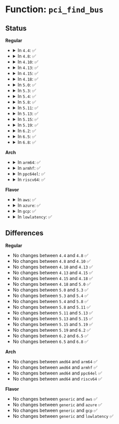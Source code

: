 # Function: <code>pci_find_bus</code>

## Status
<b>Regular</b>
<ul>
<li>
<details>
<summary>In <code>4.4</code>: ✅</summary>

```c
struct pci_bus *pci_find_bus(int domain, int busnr);
```

**Collision:** Unique Global

**Inline:** No

**Transformation:** False

**Instances:**

```
In drivers/pci/search.c (ffffffff8143aa30)
Location: drivers/pci/search.c:131
Inline: False
Direct callers:
  - drivers/pci/probe.c:pci_create_root_bus
  - drivers/pci/probe.c:pci_scan_bridge
  - drivers/pci/probe.c:pci_scan_bridge
  - drivers/pci/probe.c:pci_scan_bridge
  - drivers/pci/pcie/pme.c:pcie_pme_work_fn
  - drivers/pci/iov.c:pci_enable_sriov
  - drivers/acpi/reboot.c:acpi_reboot
  - arch/x86/pci/acpi.c:pci_acpi_scan_root
  - arch/x86/pci/legacy.c:pcibios_scan_specific_bus
  - arch/x86/pci/irq.c:pirq_peer_trick
```
**Symbols:**

```
ffffffff8143aa30-ffffffff8143aa83: pci_find_bus (STB_GLOBAL)
```
</details>
</li>
<li>
<details>
<summary>In <code>4.8</code>: ✅</summary>

```c
struct pci_bus *pci_find_bus(int domain, int busnr);
```

**Collision:** Unique Global

**Inline:** No

**Transformation:** False

**Instances:**

```
In drivers/pci/search.c (ffffffff81486960)
Location: drivers/pci/search.c:135
Inline: False
Direct callers:
  - drivers/pci/probe.c:pci_create_root_bus
  - drivers/pci/probe.c:pci_scan_bridge
  - drivers/pci/probe.c:pci_scan_bridge
  - drivers/pci/probe.c:pci_scan_bridge
  - drivers/pci/pcie/pme.c:pcie_pme_work_fn
  - drivers/pci/iov.c:pci_iov_add_virtfn
  - drivers/acpi/reboot.c:acpi_reboot
  - arch/x86/pci/acpi.c:pci_acpi_scan_root
  - arch/x86/pci/legacy.c:pcibios_scan_specific_bus
  - arch/x86/pci/irq.c:pirq_peer_trick
```
**Symbols:**

```
ffffffff81486960-ffffffff814869b0: pci_find_bus (STB_GLOBAL)
```
</details>
</li>
<li>
<details>
<summary>In <code>4.10</code>: ✅</summary>

```c
struct pci_bus *pci_find_bus(int domain, int busnr);
```

**Collision:** Unique Global

**Inline:** No

**Transformation:** False

**Instances:**

```
In drivers/pci/search.c (ffffffff814a8110)
Location: drivers/pci/search.c:135
Inline: False
Direct callers:
  - drivers/pci/probe.c:pci_scan_bridge
  - drivers/pci/probe.c:pci_scan_bridge
  - drivers/pci/probe.c:pci_scan_bridge
  - drivers/pci/probe.c:pci_register_host_bridge
  - drivers/pci/pcie/pme.c:pcie_pme_work_fn
  - drivers/pci/iov.c:pci_iov_add_virtfn
  - drivers/acpi/reboot.c:acpi_reboot
  - arch/x86/pci/acpi.c:pci_acpi_scan_root
  - arch/x86/pci/legacy.c:pcibios_scan_specific_bus
  - arch/x86/pci/irq.c:pirq_peer_trick
```
**Symbols:**

```
ffffffff814a8110-ffffffff814a8160: pci_find_bus (STB_GLOBAL)
```
</details>
</li>
<li>
<details>
<summary>In <code>4.13</code>: ✅</summary>

```c
struct pci_bus *pci_find_bus(int domain, int busnr);
```

**Collision:** Unique Global

**Inline:** No

**Transformation:** False

**Instances:**

```
In drivers/pci/search.c (ffffffff814b20e0)
Location: drivers/pci/search.c:139
Inline: False
Direct callers:
  - drivers/pci/probe.c:pci_scan_bridge
  - drivers/pci/probe.c:pci_scan_bridge
  - drivers/pci/probe.c:pci_scan_bridge
  - drivers/pci/probe.c:pci_register_host_bridge
  - drivers/pci/pcie/pme.c:pcie_pme_work_fn
  - drivers/pci/iov.c:pci_iov_add_virtfn
  - drivers/acpi/reboot.c:acpi_reboot
  - arch/x86/pci/acpi.c:pci_acpi_scan_root
  - arch/x86/pci/legacy.c:pcibios_scan_specific_bus
  - arch/x86/pci/irq.c:pirq_peer_trick
```
**Symbols:**

```
ffffffff814b20e0-ffffffff814b2130: pci_find_bus (STB_GLOBAL)
```
</details>
</li>
<li>
<details>
<summary>In <code>4.15</code>: ✅</summary>

```c
struct pci_bus *pci_find_bus(int domain, int busnr);
```

**Collision:** Unique Global

**Inline:** No

**Transformation:** False

**Instances:**

```
In drivers/pci/search.c (ffffffff814f17d0)
Location: drivers/pci/search.c:139
Inline: False
Direct callers:
  - drivers/pci/probe.c:pci_hp_add_bridge
  - drivers/pci/probe.c:pci_scan_bridge_extend
  - drivers/pci/probe.c:pci_scan_bridge_extend
  - drivers/pci/probe.c:pci_scan_bridge_extend
  - drivers/pci/probe.c:pci_register_host_bridge
  - drivers/pci/pcie/pme.c:pcie_pme_work_fn
  - drivers/pci/iov.c:pci_iov_add_virtfn
  - drivers/acpi/reboot.c:acpi_reboot
  - arch/x86/pci/acpi.c:pci_acpi_scan_root
  - arch/x86/pci/legacy.c:pcibios_scan_specific_bus
  - arch/x86/pci/irq.c:pirq_peer_trick
```
**Symbols:**

```
ffffffff814f17d0-ffffffff814f1820: pci_find_bus (STB_GLOBAL)
```
</details>
</li>
<li>
<details>
<summary>In <code>4.18</code>: ✅</summary>

```c
struct pci_bus *pci_find_bus(int domain, int busnr);
```

**Collision:** Unique Global

**Inline:** No

**Transformation:** False

**Instances:**

```
In drivers/pci/search.c (ffffffff81521a60)
Location: drivers/pci/search.c:140
Inline: False
Direct callers:
  - drivers/pci/probe.c:pci_hp_add_bridge
  - drivers/pci/probe.c:pci_scan_bridge_extend
  - drivers/pci/probe.c:pci_scan_bridge_extend
  - drivers/pci/probe.c:pci_scan_bridge_extend
  - drivers/pci/probe.c:pci_register_host_bridge
  - drivers/pci/pcie/pme.c:pcie_pme_work_fn
  - drivers/pci/hotplug/shpchp_sysfs.c:show_ctrl
  - drivers/pci/iov.c:pci_iov_add_virtfn
  - drivers/acpi/reboot.c:acpi_reboot
  - arch/x86/pci/acpi.c:pci_acpi_scan_root
  - arch/x86/pci/legacy.c:pcibios_scan_specific_bus
  - arch/x86/pci/irq.c:pirq_peer_trick
```
**Symbols:**

```
ffffffff81521a60-ffffffff81521ab0: pci_find_bus (STB_GLOBAL)
```
</details>
</li>
<li>
<details>
<summary>In <code>5.0</code>: ✅</summary>

```c
struct pci_bus *pci_find_bus(int domain, int busnr);
```

**Collision:** Unique Global

**Inline:** No

**Transformation:** False

**Instances:**

```
In drivers/pci/search.c (ffffffff81537890)
Location: drivers/pci/search.c:140
Inline: False
Direct callers:
  - drivers/pci/probe.c:pci_hp_add_bridge
  - drivers/pci/probe.c:pci_scan_bridge_extend
  - drivers/pci/probe.c:pci_scan_bridge_extend
  - drivers/pci/probe.c:pci_scan_bridge_extend
  - drivers/pci/probe.c:pci_register_host_bridge
  - drivers/pci/pcie/pme.c:pcie_pme_work_fn
  - drivers/pci/hotplug/shpchp_sysfs.c:show_ctrl
  - drivers/pci/iov.c:pci_iov_add_virtfn
  - drivers/acpi/reboot.c:acpi_reboot
  - arch/x86/pci/acpi.c:pci_acpi_scan_root
  - arch/x86/pci/legacy.c:pcibios_scan_specific_bus
  - arch/x86/pci/irq.c:pirq_peer_trick
```
**Symbols:**

```
ffffffff81537890-ffffffff815378e0: pci_find_bus (STB_GLOBAL)
```
</details>
</li>
<li>
<details>
<summary>In <code>5.3</code>: ✅</summary>

```c
struct pci_bus *pci_find_bus(int domain, int busnr);
```

**Collision:** Unique Global

**Inline:** No

**Transformation:** False

**Instances:**

```
In drivers/pci/search.c (ffffffff81567220)
Location: drivers/pci/search.c:136
Inline: False
Direct callers:
  - drivers/pci/probe.c:pci_hp_add_bridge
  - drivers/pci/probe.c:pci_scan_bridge_extend
  - drivers/pci/probe.c:pci_scan_bridge_extend
  - drivers/pci/probe.c:pci_scan_bridge_extend
  - drivers/pci/probe.c:pci_register_host_bridge
  - drivers/pci/pcie/pme.c:pcie_pme_work_fn
  - drivers/pci/hotplug/shpchp_sysfs.c:show_ctrl
  - drivers/pci/iov.c:pci_iov_add_virtfn
  - drivers/acpi/reboot.c:acpi_reboot
  - arch/x86/pci/acpi.c:pci_acpi_scan_root
  - arch/x86/pci/legacy.c:pcibios_scan_specific_bus
  - arch/x86/pci/irq.c:pirq_peer_trick
```
**Symbols:**

```
ffffffff81567220-ffffffff81567270: pci_find_bus (STB_GLOBAL)
```
</details>
</li>
<li>
<details>
<summary>In <code>5.4</code>: ✅</summary>

```c
struct pci_bus *pci_find_bus(int domain, int busnr);
```

**Collision:** Unique Global

**Inline:** No

**Transformation:** False

**Instances:**

```
In drivers/pci/search.c (ffffffff81588580)
Location: drivers/pci/search.c:135
Inline: False
Direct callers:
  - drivers/pci/probe.c:pci_hp_add_bridge
  - drivers/pci/probe.c:pci_scan_bridge_extend
  - drivers/pci/probe.c:pci_scan_bridge_extend
  - drivers/pci/probe.c:pci_scan_bridge_extend
  - drivers/pci/probe.c:pci_register_host_bridge
  - drivers/pci/pcie/pme.c:pcie_pme_work_fn
  - drivers/pci/hotplug/shpchp_sysfs.c:show_ctrl
  - drivers/pci/iov.c:pci_iov_add_virtfn
  - drivers/acpi/reboot.c:acpi_reboot
  - arch/x86/pci/acpi.c:pci_acpi_scan_root
  - arch/x86/pci/legacy.c:pcibios_scan_specific_bus
  - arch/x86/pci/irq.c:pirq_peer_trick
```
**Symbols:**

```
ffffffff81588580-ffffffff815885d0: pci_find_bus (STB_GLOBAL)
```
</details>
</li>
<li>
<details>
<summary>In <code>5.8</code>: ✅</summary>

```c
struct pci_bus *pci_find_bus(int domain, int busnr);
```

**Collision:** Unique Global

**Inline:** No

**Transformation:** False

**Instances:**

```
In drivers/pci/search.c (ffffffff8162f7b0)
Location: drivers/pci/search.c:141
Inline: False
Direct callers:
  - drivers/pci/probe.c:pci_hp_add_bridge
  - drivers/pci/probe.c:pci_scan_bridge_extend
  - drivers/pci/probe.c:pci_scan_bridge_extend
  - drivers/pci/probe.c:pci_scan_bridge_extend
  - drivers/pci/probe.c:pci_register_host_bridge
  - drivers/pci/pcie/pme.c:pcie_pme_handle_request
  - drivers/pci/hotplug/shpchp_sysfs.c:show_ctrl
  - drivers/pci/iov.c:pci_iov_add_virtfn
  - drivers/acpi/reboot.c:acpi_reboot
  - arch/x86/pci/acpi.c:pci_acpi_scan_root
  - arch/x86/pci/legacy.c:pcibios_scan_specific_bus
  - arch/x86/pci/irq.c:pirq_peer_trick
```
**Symbols:**

```
ffffffff8162f7b0-ffffffff8162f848: pci_find_bus (STB_GLOBAL)
```
</details>
</li>
<li>
<details>
<summary>In <code>5.11</code>: ✅</summary>

```c
struct pci_bus *pci_find_bus(int domain, int busnr);
```

**Collision:** Unique Global

**Inline:** No

**Transformation:** False

**Instances:**

```
In drivers/pci/search.c (ffffffff81654e40)
Location: drivers/pci/search.c:141
Inline: False
Direct callers:
  - drivers/pci/probe.c:pci_hp_add_bridge
  - drivers/pci/probe.c:pci_scan_bridge_extend
  - drivers/pci/probe.c:pci_scan_bridge_extend
  - drivers/pci/probe.c:pci_scan_bridge_extend
  - drivers/pci/probe.c:pci_register_host_bridge
  - drivers/pci/pcie/rcec.c:walk_rcec
  - drivers/pci/pcie/pme.c:pcie_pme_handle_request
  - drivers/pci/hotplug/shpchp_sysfs.c:show_ctrl
  - drivers/pci/iov.c:pci_iov_add_virtfn
  - drivers/acpi/reboot.c:acpi_reboot
  - arch/x86/pci/acpi.c:pci_acpi_scan_root
  - arch/x86/pci/legacy.c:pcibios_scan_specific_bus
  - arch/x86/pci/irq.c:pirq_peer_trick
```
**Symbols:**

```
ffffffff81654e40-ffffffff81654ed8: pci_find_bus (STB_GLOBAL)
```
</details>
</li>
<li>
<details>
<summary>In <code>5.13</code>: ✅</summary>

```c
struct pci_bus *pci_find_bus(int domain, int busnr);
```

**Collision:** Unique Global

**Inline:** No

**Transformation:** False

**Instances:**

```
In drivers/pci/search.c (ffffffff81637980)
Location: drivers/pci/search.c:141
Inline: False
Direct callers:
  - drivers/pci/probe.c:pci_hp_add_bridge
  - drivers/pci/probe.c:pci_scan_bridge_extend
  - drivers/pci/probe.c:pci_scan_bridge_extend
  - drivers/pci/probe.c:pci_scan_bridge_extend
  - drivers/pci/probe.c:pci_register_host_bridge
  - drivers/pci/pcie/rcec.c:walk_rcec
  - drivers/pci/pcie/pme.c:pcie_pme_handle_request
  - drivers/pci/hotplug/shpchp_sysfs.c:show_ctrl
  - drivers/pci/iov.c:pci_iov_add_virtfn
  - drivers/acpi/reboot.c:acpi_reboot
  - arch/x86/pci/acpi.c:pci_acpi_scan_root
  - arch/x86/pci/legacy.c:pcibios_scan_specific_bus
  - arch/x86/pci/irq.c:pirq_peer_trick
```
**Symbols:**

```
ffffffff81637980-ffffffff81637a5f: pci_find_bus (STB_GLOBAL)
```
</details>
</li>
<li>
<details>
<summary>In <code>5.15</code>: ✅</summary>

```c
struct pci_bus *pci_find_bus(int domain, int busnr);
```

**Collision:** Unique Global

**Inline:** No

**Transformation:** False

**Instances:**

```
In drivers/pci/search.c (ffffffff816a7c10)
Location: drivers/pci/search.c:141
Inline: False
Direct callers:
  - drivers/pci/probe.c:pci_hp_add_bridge
  - drivers/pci/probe.c:pci_scan_bridge_extend
  - drivers/pci/probe.c:pci_scan_bridge_extend
  - drivers/pci/probe.c:pci_scan_bridge_extend
  - drivers/pci/probe.c:pci_register_host_bridge
  - drivers/pci/pcie/rcec.c:walk_rcec
  - drivers/pci/pcie/pme.c:pcie_pme_handle_request
  - drivers/pci/hotplug/shpchp_sysfs.c:show_ctrl
  - drivers/pci/iov.c:pci_iov_add_virtfn
  - drivers/acpi/reboot.c:acpi_reboot
  - arch/x86/pci/acpi.c:pci_acpi_scan_root
  - arch/x86/pci/legacy.c:pcibios_scan_specific_bus
  - arch/x86/pci/irq.c:pirq_peer_trick
```
**Symbols:**

```
ffffffff816a7c10-ffffffff816a7cef: pci_find_bus (STB_GLOBAL)
```
</details>
</li>
<li>
<details>
<summary>In <code>5.19</code>: ✅</summary>

```c
struct pci_bus *pci_find_bus(int domain, int busnr);
```

**Collision:** Unique Global

**Inline:** No

**Transformation:** False

**Instances:**

```
In drivers/pci/search.c (ffffffff817ca6f0)
Location: drivers/pci/search.c:141
Inline: False
Direct callers:
  - drivers/pci/probe.c:pci_hp_add_bridge
  - drivers/pci/probe.c:pci_scan_bridge_extend
  - drivers/pci/probe.c:pci_scan_bridge_extend
  - drivers/pci/probe.c:pci_scan_bridge_extend
  - drivers/pci/probe.c:pci_register_host_bridge
  - drivers/pci/pcie/rcec.c:walk_rcec
  - drivers/pci/pcie/pme.c:pcie_pme_handle_request
  - drivers/pci/hotplug/shpchp_sysfs.c:show_ctrl
  - drivers/pci/iov.c:pci_iov_add_virtfn
  - drivers/acpi/reboot.c:acpi_reboot
  - arch/x86/pci/acpi.c:pci_acpi_scan_root
  - arch/x86/pci/legacy.c:pcibios_scan_specific_bus
  - arch/x86/pci/irq.c:pirq_peer_trick
```
**Symbols:**

```
ffffffff817ca6f0-ffffffff817ca7d6: pci_find_bus (STB_GLOBAL)
```
</details>
</li>
<li>
<details>
<summary>In <code>6.2</code>: ✅</summary>

```c
struct pci_bus *pci_find_bus(int domain, int busnr);
```

**Collision:** Unique Global

**Inline:** No

**Transformation:** False

**Instances:**

```
In drivers/pci/search.c (ffffffff818e81e0)
Location: drivers/pci/search.c:141
Inline: False
Direct callers:
  - drivers/pci/probe.c:pci_hp_add_bridge
  - drivers/pci/probe.c:pci_scan_bridge_extend
  - drivers/pci/probe.c:pci_scan_bridge_extend
  - drivers/pci/probe.c:pci_scan_bridge_extend
  - drivers/pci/probe.c:pci_register_host_bridge
  - drivers/pci/pcie/rcec.c:walk_rcec
  - drivers/pci/pcie/pme.c:pcie_pme_handle_request
  - drivers/pci/hotplug/shpchp_sysfs.c:show_ctrl
  - drivers/pci/iov.c:pci_iov_add_virtfn
  - drivers/acpi/reboot.c:acpi_reboot
  - drivers/platform/x86/p2sb.c:p2sb_bar
  - arch/x86/pci/acpi.c:pci_acpi_scan_root
  - arch/x86/pci/legacy.c:pcibios_scan_specific_bus
  - arch/x86/pci/irq.c:pirq_peer_trick
```
**Symbols:**

```
ffffffff818e81e0-ffffffff818e82c6: pci_find_bus (STB_GLOBAL)
```
</details>
</li>
<li>
<details>
<summary>In <code>6.5</code>: ✅</summary>

```c
struct pci_bus *pci_find_bus(int domain, int busnr);
```

**Collision:** Unique Global

**Inline:** No

**Transformation:** False

**Instances:**

```
In drivers/pci/search.c (ffffffff8192b7f0)
Location: drivers/pci/search.c:141
Inline: False
Direct callers:
  - drivers/pci/probe.c:pci_hp_add_bridge
  - drivers/pci/probe.c:pci_scan_bridge_extend
  - drivers/pci/probe.c:pci_scan_bridge_extend
  - drivers/pci/probe.c:pci_scan_bridge_extend
  - drivers/pci/probe.c:pci_register_host_bridge
  - drivers/pci/pcie/rcec.c:walk_rcec
  - drivers/pci/pcie/pme.c:pcie_pme_handle_request
  - drivers/pci/hotplug/shpchp_sysfs.c:show_ctrl
  - drivers/pci/iov.c:pci_iov_add_virtfn
  - drivers/acpi/reboot.c:acpi_reboot
  - drivers/platform/x86/p2sb.c:p2sb_bar
  - arch/x86/pci/acpi.c:pci_acpi_scan_root
  - arch/x86/pci/legacy.c:pcibios_scan_specific_bus
  - arch/x86/pci/irq.c:pirq_peer_trick
```
**Symbols:**

```
ffffffff8192b7f0-ffffffff8192b8d6: pci_find_bus (STB_GLOBAL)
```
</details>
</li>
<li>
<details>
<summary>In <code>6.8</code>: ✅</summary>

```c
struct pci_bus *pci_find_bus(int domain, int busnr);
```

**Collision:** Unique Global

**Inline:** No

**Transformation:** False

**Instances:**

```
In drivers/pci/search.c (ffffffff81974140)
Location: drivers/pci/search.c:141
Inline: False
Direct callers:
  - drivers/pci/probe.c:pci_hp_add_bridge
  - drivers/pci/probe.c:pci_scan_bridge_extend
  - drivers/pci/probe.c:pci_scan_bridge_extend
  - drivers/pci/probe.c:pci_scan_bridge_extend
  - drivers/pci/probe.c:pci_register_host_bridge
  - drivers/pci/pcie/rcec.c:walk_rcec
  - drivers/pci/pcie/pme.c:pcie_pme_handle_request
  - drivers/pci/hotplug/shpchp_sysfs.c:show_ctrl
  - drivers/pci/iov.c:pci_iov_add_virtfn
  - drivers/acpi/reboot.c:acpi_reboot
  - drivers/platform/x86/p2sb.c:p2sb_bar
  - arch/x86/pci/acpi.c:pci_acpi_scan_root
  - arch/x86/pci/legacy.c:pcibios_scan_specific_bus
  - arch/x86/pci/irq.c:pirq_peer_trick
```
**Symbols:**

```
ffffffff81974140-ffffffff81974226: pci_find_bus (STB_GLOBAL)
```
</details>
</li>
</ul>
<b>Arch</b>
<ul>
<li>
<details>
<summary>In <code>arm64</code>: ✅</summary>

```c
struct pci_bus *pci_find_bus(int domain, int busnr);
```

**Collision:** Unique Global

**Inline:** No

**Transformation:** False

**Instances:**

```
In drivers/pci/search.c (ffff8000106eca90)
Location: drivers/pci/search.c:135
Inline: False
Direct callers:
  - arch/arm64/kernel/pci.c:raw_pci_write
  - arch/arm64/kernel/pci.c:raw_pci_read
  - drivers/pci/probe.c:pci_hp_add_bridge
  - drivers/pci/probe.c:pci_scan_bridge_extend
  - drivers/pci/probe.c:pci_scan_bridge_extend
  - drivers/pci/probe.c:pci_scan_bridge_extend
  - drivers/pci/probe.c:pci_register_host_bridge
  - drivers/pci/pcie/pme.c:pcie_pme_work_fn
  - drivers/pci/hotplug/shpchp_sysfs.c:show_ctrl
  - drivers/pci/iov.c:pci_iov_add_virtfn
  - drivers/acpi/reboot.c:acpi_reboot
```
**Symbols:**

```
ffff8000106eca90-ffff8000106ecaf8: pci_find_bus (STB_GLOBAL)
```
</details>
</li>
<li>
<details>
<summary>In <code>armhf</code>: ✅</summary>

```c
struct pci_bus *pci_find_bus(int domain, int busnr);
```

**Collision:** Unique Global

**Inline:** No

**Transformation:** False

**Instances:**

```
In drivers/pci/search.c (c0887cd4)
Location: drivers/pci/search.c:135
Inline: False
Direct callers:
  - drivers/pci/probe.c:pci_hp_add_bridge
  - drivers/pci/probe.c:pci_scan_bridge_extend
  - drivers/pci/probe.c:pci_scan_bridge_extend
  - drivers/pci/probe.c:pci_scan_bridge_extend
  - drivers/pci/probe.c:pci_register_host_bridge
  - drivers/pci/pcie/pme.c:pcie_pme_work_fn
  - drivers/pci/iov.c:pci_iov_add_virtfn
```
**Symbols:**

```
c0887cd4-c0887d2c: pci_find_bus (STB_GLOBAL)
```
</details>
</li>
<li>
<details>
<summary>In <code>ppc64el</code>: ✅</summary>

```c
struct pci_bus *pci_find_bus(int domain, int busnr);
```

**Collision:** Unique Global

**Inline:** No

**Transformation:** False

**Instances:**

```
In drivers/pci/search.c (c000000000868830)
Location: drivers/pci/search.c:135
Inline: False
Direct callers:
  - arch/powerpc/kernel/pci_of_scan.c:of_scan_pci_bridge
  - arch/powerpc/platforms/powernv/eeh-powernv.c:pnv_eeh_probe
  - drivers/pci/probe.c:pci_hp_add_bridge
  - drivers/pci/probe.c:pci_scan_bridge_extend
  - drivers/pci/probe.c:pci_scan_bridge_extend
  - drivers/pci/probe.c:pci_scan_bridge_extend
  - drivers/pci/probe.c:pci_register_host_bridge
  - drivers/pci/iov.c:pci_iov_add_virtfn
```
**Symbols:**

```
c000000000868830-c0000000008688c8: pci_find_bus (STB_GLOBAL)
```
</details>
</li>
<li>
<details>
<summary>In <code>riscv64</code>: ✅</summary>

```c
struct pci_bus *pci_find_bus(int domain, int busnr);
```

**Collision:** Unique Global

**Inline:** No

**Transformation:** False

**Instances:**

```
In drivers/pci/search.c (ffffffe0004c1996)
Location: drivers/pci/search.c:135
Inline: False
Direct callers:
  - drivers/pci/probe.c:pci_hp_add_bridge
  - drivers/pci/probe.c:pci_scan_bridge_extend
  - drivers/pci/probe.c:pci_scan_bridge_extend
  - drivers/pci/probe.c:pci_scan_bridge_extend
  - drivers/pci/probe.c:pci_register_host_bridge
  - drivers/pci/pcie/pme.c:pcie_pme_work_fn
  - drivers/pci/hotplug/shpchp_sysfs.c:show_ctrl
  - drivers/pci/iov.c:pci_iov_add_virtfn
```
**Symbols:**

```
ffffffe0004c1996-ffffffe0004c19ec: pci_find_bus (STB_GLOBAL)
```
</details>
</li>
</ul>
<b>Flavor</b>
<ul>
<li>
<details>
<summary>In <code>aws</code>: ✅</summary>

```c
struct pci_bus *pci_find_bus(int domain, int busnr);
```

**Collision:** Unique Global

**Inline:** No

**Transformation:** False

**Instances:**

```
In drivers/pci/search.c (ffffffff8157c410)
Location: drivers/pci/search.c:135
Inline: False
Direct callers:
  - drivers/pci/probe.c:pci_hp_add_bridge
  - drivers/pci/probe.c:pci_scan_bridge_extend
  - drivers/pci/probe.c:pci_scan_bridge_extend
  - drivers/pci/probe.c:pci_scan_bridge_extend
  - drivers/pci/probe.c:pci_register_host_bridge
  - drivers/pci/pcie/pme.c:pcie_pme_work_fn
  - drivers/pci/hotplug/shpchp_sysfs.c:show_ctrl
  - drivers/pci/iov.c:pci_iov_add_virtfn
  - drivers/acpi/reboot.c:acpi_reboot
  - arch/x86/pci/acpi.c:pci_acpi_scan_root
  - arch/x86/pci/legacy.c:pcibios_scan_specific_bus
  - arch/x86/pci/irq.c:pirq_peer_trick
```
**Symbols:**

```
ffffffff8157c410-ffffffff8157c460: pci_find_bus (STB_GLOBAL)
```
</details>
</li>
<li>
<details>
<summary>In <code>azure</code>: ✅</summary>

```c
struct pci_bus *pci_find_bus(int domain, int busnr);
```

**Collision:** Unique Global

**Inline:** No

**Transformation:** False

**Instances:**

```
In drivers/pci/search.c (ffffffff8156b1e0)
Location: drivers/pci/search.c:135
Inline: False
Direct callers:
  - drivers/pci/probe.c:pci_hp_add_bridge
  - drivers/pci/probe.c:pci_scan_bridge_extend
  - drivers/pci/probe.c:pci_scan_bridge_extend
  - drivers/pci/probe.c:pci_scan_bridge_extend
  - drivers/pci/probe.c:pci_register_host_bridge
  - drivers/pci/pcie/pme.c:pcie_pme_work_fn
  - drivers/pci/hotplug/shpchp_sysfs.c:show_ctrl
  - drivers/pci/iov.c:pci_iov_add_virtfn
  - drivers/acpi/reboot.c:acpi_reboot
  - arch/x86/pci/acpi.c:pci_acpi_scan_root
  - arch/x86/pci/legacy.c:pcibios_scan_specific_bus
  - arch/x86/pci/irq.c:pirq_peer_trick
```
**Symbols:**

```
ffffffff8156b1e0-ffffffff8156b230: pci_find_bus (STB_GLOBAL)
```
</details>
</li>
<li>
<details>
<summary>In <code>gcp</code>: ✅</summary>

```c
struct pci_bus *pci_find_bus(int domain, int busnr);
```

**Collision:** Unique Global

**Inline:** No

**Transformation:** False

**Instances:**

```
In drivers/pci/search.c (ffffffff8157c2d0)
Location: drivers/pci/search.c:135
Inline: False
Direct callers:
  - drivers/pci/probe.c:pci_hp_add_bridge
  - drivers/pci/probe.c:pci_scan_bridge_extend
  - drivers/pci/probe.c:pci_scan_bridge_extend
  - drivers/pci/probe.c:pci_scan_bridge_extend
  - drivers/pci/probe.c:pci_register_host_bridge
  - drivers/pci/pcie/pme.c:pcie_pme_work_fn
  - drivers/pci/hotplug/shpchp_sysfs.c:show_ctrl
  - drivers/pci/iov.c:pci_iov_add_virtfn
  - drivers/acpi/reboot.c:acpi_reboot
  - arch/x86/pci/acpi.c:pci_acpi_scan_root
  - arch/x86/pci/legacy.c:pcibios_scan_specific_bus
  - arch/x86/pci/irq.c:pirq_peer_trick
```
**Symbols:**

```
ffffffff8157c2d0-ffffffff8157c320: pci_find_bus (STB_GLOBAL)
```
</details>
</li>
<li>
<details>
<summary>In <code>lowlatency</code>: ✅</summary>

```c
struct pci_bus *pci_find_bus(int domain, int busnr);
```

**Collision:** Unique Global

**Inline:** No

**Transformation:** False

**Instances:**

```
In drivers/pci/search.c (ffffffff81596780)
Location: drivers/pci/search.c:135
Inline: False
Direct callers:
  - drivers/pci/probe.c:pci_hp_add_bridge
  - drivers/pci/probe.c:pci_scan_bridge_extend
  - drivers/pci/probe.c:pci_scan_bridge_extend
  - drivers/pci/probe.c:pci_scan_bridge_extend
  - drivers/pci/probe.c:pci_register_host_bridge
  - drivers/pci/pcie/pme.c:pcie_pme_work_fn
  - drivers/pci/hotplug/shpchp_sysfs.c:show_ctrl
  - drivers/pci/iov.c:pci_iov_add_virtfn
  - drivers/acpi/reboot.c:acpi_reboot
  - arch/x86/pci/acpi.c:pci_acpi_scan_root
  - arch/x86/pci/legacy.c:pcibios_scan_specific_bus
  - arch/x86/pci/irq.c:pirq_peer_trick
```
**Symbols:**

```
ffffffff81596780-ffffffff815967d0: pci_find_bus (STB_GLOBAL)
```
</details>
</li>
</ul>

## Differences
<b>Regular</b>
<ul>
<li>
No changes between <code>4.4</code> and <code>4.8</code> ✅
</li>
<li>
No changes between <code>4.8</code> and <code>4.10</code> ✅
</li>
<li>
No changes between <code>4.10</code> and <code>4.13</code> ✅
</li>
<li>
No changes between <code>4.13</code> and <code>4.15</code> ✅
</li>
<li>
No changes between <code>4.15</code> and <code>4.18</code> ✅
</li>
<li>
No changes between <code>4.18</code> and <code>5.0</code> ✅
</li>
<li>
No changes between <code>5.0</code> and <code>5.3</code> ✅
</li>
<li>
No changes between <code>5.3</code> and <code>5.4</code> ✅
</li>
<li>
No changes between <code>5.4</code> and <code>5.8</code> ✅
</li>
<li>
No changes between <code>5.8</code> and <code>5.11</code> ✅
</li>
<li>
No changes between <code>5.11</code> and <code>5.13</code> ✅
</li>
<li>
No changes between <code>5.13</code> and <code>5.15</code> ✅
</li>
<li>
No changes between <code>5.15</code> and <code>5.19</code> ✅
</li>
<li>
No changes between <code>5.19</code> and <code>6.2</code> ✅
</li>
<li>
No changes between <code>6.2</code> and <code>6.5</code> ✅
</li>
<li>
No changes between <code>6.5</code> and <code>6.8</code> ✅
</li>
</ul>
<b>Arch</b>
<ul>
<li>
No changes between <code>amd64</code> and <code>arm64</code> ✅
</li>
<li>
No changes between <code>amd64</code> and <code>armhf</code> ✅
</li>
<li>
No changes between <code>amd64</code> and <code>ppc64el</code> ✅
</li>
<li>
No changes between <code>amd64</code> and <code>riscv64</code> ✅
</li>
</ul>
<b>Flavor</b>
<ul>
<li>
No changes between <code>generic</code> and <code>aws</code> ✅
</li>
<li>
No changes between <code>generic</code> and <code>azure</code> ✅
</li>
<li>
No changes between <code>generic</code> and <code>gcp</code> ✅
</li>
<li>
No changes between <code>generic</code> and <code>lowlatency</code> ✅
</li>
</ul>
